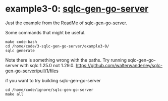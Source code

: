 # example3-0: [sqlc-gen-go-server](https://github.com/walterwanderley/sqlc-gen-go-server)

Just the example from the ReadMe of [sqlc-gen-go-server](https://github.com/walterwanderley/sqlc-gen-go-server).

Some commands that might be useful.

    make code-bash
    cd /home/code/3-sqlc-gen-go-server/example3-0/
    sqlc generate

Note there is something wrong with the paths. Try running sqlc-gen-go-server with sqlc 1.25.0 not 1.29.0.
https://github.com/walterwanderley/sqlc-gen-go-server/pull/1/files

if you want to try building sqlc-gen-go-server

    cd /home/code/ignore/sqlc-gen-go-server
    make all

